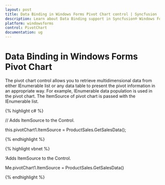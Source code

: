 ```yaml
---
layout: post
title: Data Binding in Windows Forms Pivot Chart control | Syncfusion
description: Learn about Data Binding support in Syncfusion® Windows Forms Pivot Chart control, its elements and more details.
platform: windowsforms
control: PivotChart
documentation: ug
---
```


# Data Binding in Windows Forms Pivot Chart

The pivot chart control allows you to retrieve multidimensional data from either IEnumerable list or any data table to present the pivot information in an appropriate way. For example, IEnumerable data population is used in the pivot chart. The ItemSource of pivot chart is passed with the IEnumerable list.


{% highlight c# %}

// Adds ItemSource to the Control.

this.pivotChart1.ItemSource = ProductSales.GetSalesData();

{% endhighlight %}

{% highlight vbnet %}

‘Adds ItemSource to the Control.

Me.pivotChart1.ItemSource = ProductSales.GetSalesData()

{% endhighlight %}

